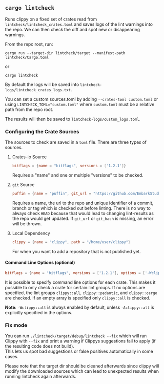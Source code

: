 ## `cargo lintcheck`

Runs clippy on a fixed set of crates read from
`lintcheck/lintcheck_crates.toml` and saves logs of the lint warnings into the
repo.  We can then check the diff and spot new or disappearing warnings.

From the repo root, run:

```
cargo run --target-dir lintcheck/target --manifest-path lintcheck/Cargo.toml
```

or

```
cargo lintcheck
```

By default the logs will be saved into
`lintcheck-logs/lintcheck_crates_logs.txt`.

You can set a custom sources.toml by adding `--crates-toml custom.toml` or using
`LINTCHECK_TOML="custom.toml"` where `custom.toml` must be a relative path from
the repo root.

The results will then be saved to `lintcheck-logs/custom_logs.toml`.

### Configuring the Crate Sources

The sources to check are saved in a `toml` file. There are three types of
sources.

1. Crates-io Source

   ```toml
   bitflags = {name = "bitflags", versions = ['1.2.1']}
   ```
   Requires a "name" and one or multiple "versions" to be checked.

2. `git` Source
   ````toml
   puffin = {name = "puffin", git_url = "https://github.com/EmbarkStudios/puffin", git_hash = "02dd4a3"}
   ````
   Requires a name, the url to the repo and unique identifier of a commit,
   branch or tag which is checked out before linting.  There is no way to always
   check `HEAD` because that would lead to changing lint-results as the repo
   would get updated.  If `git_url` or `git_hash` is missing, an error will be
   thrown.

3. Local Dependency
   ```toml
   clippy = {name = "clippy", path = "/home/user/clippy"}
   ```
   For when you want to add a repository that is not published yet.

#### Command Line Options (optional)

```toml
bitflags = {name = "bitflags", versions = ['1.2.1'], options = ['-Wclippy::pedantic', '-Wclippy::cargo']}
```

It is possible to specify command line options for each crate. This makes it
possible to only check a crate for certain lint groups. If no options are
specified, the lint groups `clippy::all`, `clippy::pedantic`, and
`clippy::cargo` are checked. If an empty array is specified only `clippy::all`
is checked.

**Note:** `-Wclippy::all` is always enabled by default, unless `-Aclippy::all`
is explicitly specified in the options.

### Fix mode
You can run `./lintcheck/target/debug/lintcheck --fix` which will run Clippy with `--fix` and
print a warning if Clippys suggestions fail to apply (if the resulting code does not build).  
This lets us spot bad suggestions or false positives automatically in some cases.  

Please note that the target dir should be cleaned afterwards since clippy will modify
the downloaded sources which can lead to unexpected results when running lintcheck again afterwards.
